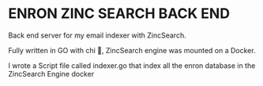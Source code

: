 # ENRON ZINC SEARCH BACK END

Back end server for my email indexer with ZincSearch.

Fully written in GO with chi 🤘, ZincSearch engine was mounted on a Docker.

I wrote a Script file called indexer.go that index all the enron database in the ZincSearch Engine docker

